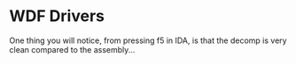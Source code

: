 # WDF Drivers
One thing you will notice, from pressing f5 in IDA, is that the decomp is very
clean compared to the assembly...